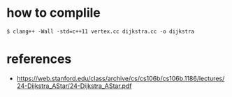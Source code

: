 # how to complile

```
$ clang++ -Wall -std=c++11 vertex.cc dijkstra.cc -o dijkstra
```

# references
- https://web.stanford.edu/class/archive/cs/cs106b/cs106b.1186/lectures/24-Dijkstra_AStar/24-Dijkstra_AStar.pdf
